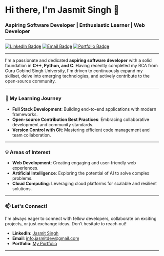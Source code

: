 # Hi there, I'm Jasmit Singh 👋

### Aspiring Software Developer | Enthusiastic Learner | Web Developer

---

[![LinkedIn Badge](https://img.shields.io/badge/-Jasmit%20Singh-blue?style=flat-square&logo=linkedin&logoColor=white)](https://www.linkedin.com/in/your-linkedin-profile)
[![Email Badge](https://img.shields.io/badge/-Email-c71610?style=flat-square&logo=gmail&logoColor=white)](mailto:info.jasmitdev@gmail.com)
[![Portfolio Badge](https://img.shields.io/badge/-Portfolio-0077B5?style=flat-square&logo=vercel&logoColor=white)](https://protfolio-sigma-green.vercel.app)

---

I'm a passionate and dedicated **aspiring software developer** with a solid foundation in **C++, Python, and C**. Having recently completed my BCA from Guru Gobind Singh University, I'm driven to continuously expand my skillset, delve into emerging technologies, and actively contribute to the open-source community.

---

### 🌱 My Learning Journey

* **Full Stack Development**: Building end-to-end applications with modern frameworks.
* **Open-source Contribution Best Practices**: Embracing collaborative development and community standards.
* **Version Control with Git**: Mastering efficient code management and team collaboration.

---

### 💡 Areas of Interest

* **Web Development**: Creating engaging and user-friendly web experiences.
* **Artificial Intelligence**: Exploring the potential of AI to solve complex problems.
* **Cloud Computing**: Leveraging cloud platforms for scalable and resilient solutions.

---

### 📫 Let's Connect!

I'm always eager to connect with fellow developers, collaborate on exciting projects, or just exchange ideas. Don't hesitate to reach out!

* **LinkedIn**: [Jasmit Singh](https://www.linkedin.com/in/your-linkedin-profile)
* **Email**: info.jasmitdev@gmail.com
* **Portfolio**: [My Portfolio](https://protfolio-sigma-green.vercel.app)

---
